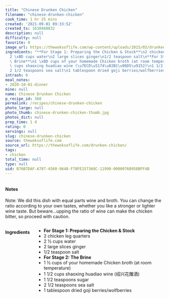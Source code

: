 ```yaml
---
title: "Chinese Drunken Chicken"
filename: "chinese-drunken-chicken"
cook_time: 1 hr 25 mins
created: '2021-09-01 09:33:52'
created_ts: 1630488832
description: null
difficulty: null
favorite: 0
image_url: https://thewoksoflife.com/wp-content/uploads/2015/03/drunken-chicken-1-201x300.jpg
ingredients: "**For Stage 1: Preparing the Chicken & Stock**\n2 chicken leg quarters\n\
  2 \xBD cups water\n2 large slices ginger\n1/2 teaspoon salt\n**For Stage 2: The\
  \ Brine**\n1 \xBD cups of your homemade Chicken broth (at room temperature)\n1 1/2\
  \ cups shaoxing huadiao wine (\u7ECD\u5174\u82B1\u96D5\u9152)\n1 1/2 teaspoons sugar\n\
  2 1/2 teaspoons sea salt\n1 tablespoon dried goji berries/wolfberries"
intrash: 0
meal_notes:
- 2020-10-01-dinner
mine: null
name: Chinese Drunken Chicken
p_recipe_id: 360
permalink: /recipes/chinese-drunken-chicken
photo_large: null
photo_thumb: chinese-drunken-chicken-thumb.jpg
photos_dict: null
prep_time: 1 d
rating: 0
servings: null
slug: chinese-drunken-chicken
source: thewoksoflife.com
source_url: https://thewoksoflife.com/drunken-chicken/
tags:
- chicken
total_time: null
type: null
uid: B76B7DAF-A787-4560-9648-F78FE157368C-11990-0000076B958BFF4B
---
```

<div class="large-8 medium-7 columns" id="writeup">		<div id="notes"><h4>Notes</h4>
<div class="box box-notes"><p>Note: We did this dish with equal parts wine and broth. You can change the ratio according to your own tastes, whether you like a stronger or lighter wine taste. But beware…upping the ratio of wine can make the chicken bitter, so proceed with caution.</p>
</div></div>	</div><!-- #writeup -->
</div><!-- #row-one -->
<div class="row" id="row-two">	<div class="medium-4 small-5 columns" id="ingredients"><h4>Ingredients</h4><div class="box box-ingredients content"><ul>
<li><strong>For Stage 1: Preparing the Chicken &amp; Stock</strong></li>
<li>2 chicken leg quarters</li>
<li>2 ½ cups water</li>
<li>2 large slices ginger</li>
<li>1/2 teaspoon salt</li>
<li><strong>For Stage 2: The Brine</strong></li>
<li>1 ½ cups of your homemade Chicken broth (at room temperature)</li>
<li>1 1/2 cups shaoxing huadiao wine (绍兴花雕酒)</li>
<li>1 1/2 teaspoons sugar</li>
<li>2 1/2 teaspoons sea salt</li>
<li>1 tablespoon dried goji berries/wolfberries</li>
</ul>
</div>	</div>	<div class="medium-6 small-7 columns" id="directions">	</div>